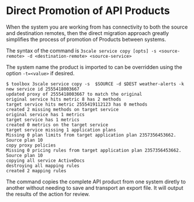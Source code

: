 # Direct Promotion of API Products

When the system you are working from has connectivity to both the source and destination remotes, then the direct migration approach greatly simplifies the process of promotion of Products between systems.

The syntax of the command is `3scale service copy [opts] -s <source-remote> -d <destination-remote> <source-service>`

The system name the product is imported to can be overridden using the option `-t=<value>` if desired.

~~~
$ toolbox 3scale service copy -s  $SOURCE -d $DEST weather-alerts -k
new service id 2555418003667
updated proxy of 2555418003667 to match the original
original service hits metric 8 has 2 methods
target service hits metric 2555419112123 has 0 methods
created 2 missing methods on target service
original service has 1 metrics
target service has 1 metrics
created 0 metrics on the target service
target service missing 1 application plans
Missing 0 plan limits from target application plan 2357356453662. Source plan 10
copy proxy policies
Missing 0 pricing rules from target application plan 2357356453662. Source plan 10
copying all service ActiveDocs
destroying all mapping rules
created 2 mapping rules
~~~

The command copies the complete API product from one system diretly to another without needing to save and transport an export file. It will output the results of the action for review.